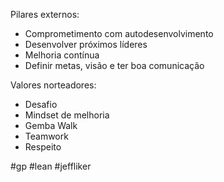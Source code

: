 Pilares externos:
- Comprometimento com autodesenvolvimento
- Desenvolver próximos líderes
- Melhoria contínua
- Definir metas, visão e ter boa comunicação

Valores norteadores:
- Desafio
- Mindset de melhoria
- Gemba Walk
- Teamwork
- Respeito

#gp #lean #jeffliker